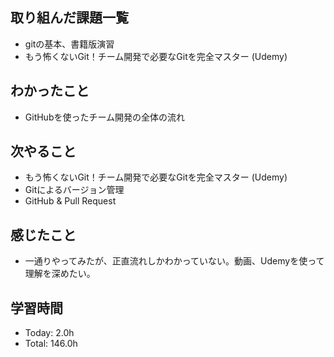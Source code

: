 ## 取り組んだ課題一覧
- gitの基本、書籍版演習
- もう怖くないGit！チーム開発で必要なGitを完全マスター (Udemy)
## わかったこと
- GitHubを使ったチーム開発の全体の流れ
## 次やること
- もう怖くないGit！チーム開発で必要なGitを完全マスター (Udemy)
- Gitによるバージョン管理
- GitHub & Pull Request
## 感じたこと
- 一通りやってみたが、正直流れしかわかっていない。動画、Udemyを使って理解を深めたい。
## 学習時間
- Today: 2.0h
- Total: 146.0h
